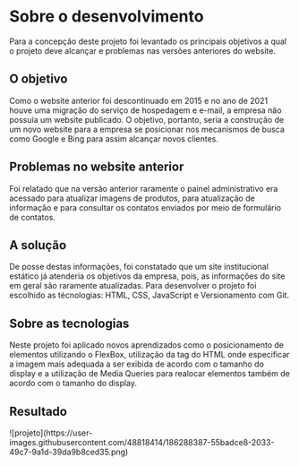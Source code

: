 <h1>Sobre o desenvolvimento</h1>
<p>Para a concepção deste projeto foi levantado os principais objetivos a qual o projeto deve alcançar e problemas nas versões anteriores do website.</p>

<h2>O objetivo</h2>
<p>Como o website anterior foi descontinuado em 2015 e no ano de 2021 houve uma migração do serviço de hospedagem e e-mail, a empresa não possuía um website  publicado. O objetivo, portanto, seria a construção de um novo website para a empresa se posicionar nos mecanismos de busca como Google e Bing para assim alcançar novos clientes.</p>

<h2>Problemas no website anterior</h2>
<p>Foi relatado que na versão anterior raramente o painel administrativo era acessado para atualizar imagens de produtos,  para atualização de informação e para consultar os contatos enviados por meio de formulário de contatos.</p>

<h2>A solução</h2>
<p>De posse destas informações, foi constatado que um site institucional estático já atenderia os objetivos da empresa, pois, as informações do site em geral são raramente atualizadas. Para desenvolver o projeto foi escolhido as técnologias: HTML, CSS, JavaScript e Versionamento com Git.</p>

<h2>Sobre as tecnologias</h2>
Neste projeto foi aplicado novos aprendizados como o posicionamento de elementos utilizando o FlexBox, utilização da tag do HTML <picture> onde especificar a imagem mais adequada a ser exibida de acordo com o tamanho do display e a utilização de Media Queries para realocar elementos também de acordo com o tamanho do display.

<h2>Resultado</h2>
![projeto](https://user-images.githubusercontent.com/48818414/186288387-55badce8-2033-49c7-9a1d-39da9b8ced35.png)
